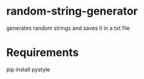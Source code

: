 # random-string-generator
generates random strings and saves it in a txt file

# Requirements
pip install pystyle
